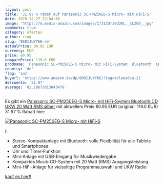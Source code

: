 ```yaml
---
layout: post
title: '31.97 % rabat auf Panasonic SC-PM250EG-S Micro- mit HiFi-S'
date: 2020-12-27 22:04:38
image: 'https://m.media-amazon.com/images/I/31ZUrz0d3KL._SL200_.jpg'
comments: true
category: ofertas
author: ring
slug: 'B00IJUYY6E-de'
actualPrice: 80.95 EUR
currency: EUR
price: 80.95
comparePrice: 119.0 EUR
prodname: 'Panasonic SC-PM250EG-S Micro- mit HiFi-System  Bluetooth  CD  UKW   20 Watt RMS  silber'
country: 'de'
flag: '🇩🇪'
buyurl: 'https://www.amazon.de/dp/B00IJUYY6E/?tag=tolees0ca-21'
descuento: '31.97'
average: '82.19673913043476'
---
```


Es gibt ein [Panasonic SC-PM250EG-S Micro- mit HiFi-System  Bluetooth  CD  UKW   20 Watt RMS  silber](https://www.amazon.de/dp/B00IJUYY6E/?tag=tolees0ca-21) mit aktuellem Preis 80.95 EUR (original: 119.0 EUR) 31.97 % Rabatt hier:

[![Panasonic SC-PM250EG-S Micro- mit HiFi-S](https://m.media-amazon.com/images/I/31ZUrz0d3KL._SL200_.jpg)](https://www.amazon.de/dp/B00IJUYY6E/?tag=tolees0ca-21)

ℹ️:

- Stereo-Kompaktanlage mit Bluetooth: volle Flexibilität für alle Tablets und Smartphones
- Uhr und Timer-Funktion
- Mini-Anlage mit USB-Eingang für Musikwiedergabe
- Kompaktes Musik-CD-System mit 20 Watt (RMS) Ausgangsleistung
- Mini-HiFi-Anlage für vielseitige Programmauswahl und UKW Radio

[kauf es hier!!](https://www.amazon.de/dp/B00IJUYY6E/?tag=tolees0ca-21)
